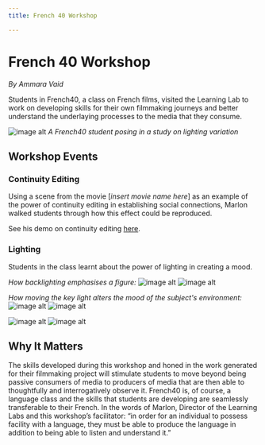 ```yaml
---
title: French 40 Workshop

---
```


# French 40 Workshop
*By Ammara Vaid* 


Students in French40, a class on French films, visited the Learning Lab to work on developing skills for their own filmmaking journeys and better understand the underlaying processes to the media that they consume. 

![image alt](https://files.slack.com/files-pri/T0HTW3H0V-F02LLLN1DMF/french40_stills_avlab_ammara-6.jpg?pub_secret=1057d4f6d8)
*A French40 student posing in a study on lighting variation*

## Workshop Events

### Continuity Editing 
Using a scene from the movie [*insert movie name here*] as an example of the power of continuity editing in establishing social connections, Marlon walked students through how this effect could be reproduced.

See his demo on continuity editing [here](https://www.youtube.com/watch?v=pzRI03Ihi2Q).

### Lighting 
Students in the class learnt about the power of lighting in creating a mood. 

*How backlighting emphasises a figure:*
![image alt ](https://files.slack.com/files-pri/T0HTW3H0V-F02LXNU3VEU/french40_stills_avlab_ammara-3.jpg?pub_secret=4c6259cc17)
![image alt](https://files.slack.com/files-pri/T0HTW3H0V-F02L82Q2N3U/french40_stills_avlab_ammara-4.jpg?pub_secret=731fa2e0a4)

*How moving the key light alters the mood of the subject's environment:* 
![image alt](https://files.slack.com/files-pri/T0HTW3H0V-F02L53AS477/french40_stills_avlab_ammara-7.jpg?pub_secret=cafc09e314)
![image alt](https://files.slack.com/files-pri/T0HTW3H0V-F02LLLN1DMF/french40_stills_avlab_ammara-6.jpg?pub_secret=1057d4f6d8)

![image alt](https://files.slack.com/files-pri/T0HTW3H0V-F02L833E6CT/french40_stills_avlab_ammara-1.jpg?pub_secret=37534530e4)
![image alt](https://files.slack.com/files-pri/T0HTW3H0V-F02L1AXN5BQ/french40_stills_avlab_ammara-8.jpg?pub_secret=b7cb9e698b)

## Why It Matters
The skills developed during this workshop and honed in the work generated for their filmmaking project will stimulate students to move beyond being passive consumers of media to producers of media that are then able to thoughtfully and interrogatively observe it.
French40 is, of course, a language class and the skills that students are developing are seamlessly transferable to their French. In the words of Marlon, Director of the Learning Labs and this workshop’s facilitator: “in order for an individual to possess facility with a language, they must be able to produce the language in addition to being able to listen and understand it.”






